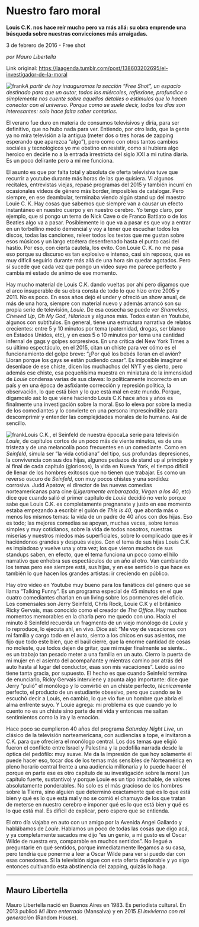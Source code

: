 # Nuestro faro moral

**Louis C.K. nos hace reír mucho pero va más allá: su obra emprende una búsqueda sobre nuestras convicciones más arraigadas.**

3 de febrero de 2016 - Free shot

_por Mauro Libertella_

Link original: https://laagenda.tumblr.com/post/138603202695/el-investigador-de-la-moral

![frank](https://64.media.tumblr.com/083147eee1187730076b29229453513e/tumblr_inline_pjzvrr1dfw1t6q87u_500.jpg)*A partir de hoy inauguramos la sección “Free Shot”, un espacio destinado para que un autor, todos los miércoles, reflexione, profundice o simplemente nos cuente sobre aquellos detalles o estímulos que lo hacen conectar con el universo. Porque como se suele decir, todos los días son interesantes: solo hace falta saber contarlos.*

El verano fue duro en materia de consumos televisivos y diría, para ser definitivo, que no hubo nada para ver. Entiendo, por otro lado, que la gente ya no mira televisión a la antigua (meter dos o tres horas de zapping esperando que aparezca “algo”), pero como con otros tantos cambios sociales y tecnológicos yo me obstino en resistir, como si hubiera algo heroico en decirle no a la entrada irrestricta del siglo XXI a mi rutina diaria. Es un poco delirante pero a mí me funciona.


El asunto es que por falta total y absoluta de oferta televisiva tuve que recurrir a youtube durante más horas de las que quisiera. Vi algunos recitales, entrevistas viejas, repasé programas del 2015 y también incurrí en ocasionales videos de género más border, imposibles de catalogar. Pero siempre, en ese deambular, terminaba viendo algún stand up del maestro Louie C. K. Hay cosas que sabemos que siempre van a causar un efecto instantáneo en nuestro cuerpo y en nuestro cerebro. Yo tengo claro, por ejemplo, que si pongo un tema de Nick Cave o de Franco Battiato o de los Beatles algo va a pasar. Posiblemente lo que va a pasar es que voy a entrar en un torbellino medio demencial y voy a tener que escuchar todos los discos, todas las canciones, releer todos los textos que me gustan sobre esos músicos y un largo etcétera desenfrenado hasta el punto casi del hastío. Por eso, con cierta cautela, los evito. Con Louie C. K. no me pasa eso porque su discurso es tan explosivo e intenso, casi sin reposos, que es muy difícil seguirlo durante más allá de una hora sin quedar agotados. Pero sí sucede que cada vez que pongo un video suyo me parece perfecto y cambia mi estado de animo de ese momento. 


Hay mucho material de Louis C.K. dando vueltas por ahí pero digamos que el arco insuperable de su obra consta de todo lo que hizo entre 2005 y 2011. No es poco. En esos años dejó el under y ofreció un show anual, de más de una hora, siempre con material nuevo y además arrancó son su propia serie de televisión, *Louie*. De esa cosecha se puede ver *Shameless*, *Chewed Up*, *Oh My God*, *Hilarious* y algunos más. Todos estan en Youtube, algunos con subtítulos. En general, tiene una estructura narrativa de relatos crecientes: entre 5 y 10 minutos por tema (paternidad, drogas, ser blanco en Estados Unidos, etc), y en esos 5 o 10 minutos por tema una cantidad infernal de gags y golpes sorpresivos. En una crítica del New York Times a su último espectáculo, en el 2015, citan un chiste para ver cómo es el funcionamiento del golpe breve: “¿Por qué los bebés lloran en el avión? Lloran porque los gays se están pudiendo casar”. Es imposible imaginar el desenlace de ese chiste, dicen los muchachos del NYT y es cierto, pero además ese chiste, esa pequeñísima muestra en miniatura de la inmensidad de *Louie* condensa varias de sus claves: lo políticamente incorrecto en un país y en una época de asfixiante corrección y represión política, la observación, lo que está bien y lo que está mal en este mundo. Porque, digamoslo así: lo que viene haciendo Louis C.K hace años y años es finalmente una investigación sobre la moral. Eso lo eleva por sobre la media de los comediantes y lo convierte en una persona imprescindible para descomprimir y entender las complejidades morales de lo humano. Así de sencillo.


![frank](https://64.media.tumblr.com/083147eee1187730076b29229453513e/tumblr_inline_pjzvrr1dfw1t6q87u_500.jpg)Louis C.K., el Seinfeld de nuestra épocaLa serie para televisión *Louie*, de capítulos cortos de un poco más de viente minutos, es de una tristeza y de una melancolía poco frecuentes en un comediante. Como en *Seinfeld*, simula ser “la vida cotidiana” del tipo, sus profundas depresiones, la convivencia con sus dos hijas, algunos pedazos de stand up al principio y al final de cada capítulo (gloriosos), la vida en Nueva York, el tiempo difícil de llenar de los hombres exitosos que no tienen que trabajar. Es como un reverso oscuro de *Seinfeld*, con muy pocos chistes y una sordidez corrosiva. Judd Apatow, el director de las nuevas comedias norteamericanas para cine (*Ligeramente embarazada*, *Virgen a los 40*, etc) dice que cuando salió el primer capítulo de *Louie* decidió no verlo porque sabe que Louis C.K. es completamente pregnanate y justo en ese momento estaba empezando a escribir el guión de *This is 40*, que aborda más o menos los mismos temas: la vida de un padre de 40 años con dos hijas. Eso es todo; las mejores comedias se apoyan, muchas veces, sobre temas simples y muy cotidianos, sobre la vida de todos nosotros, nuestras miserias y nuestros miedos más superficiales, sobre lo complicado que es ir haciéndonos grandes y después viejos. Con el tema de sus hijas Louis C.K. es impiadoso y vuelve una y otra vez; los que vieron muchos de sus standups saben, en efecto, que el tema funciona un poco como el hilo narrativo que enhebra sus espectáculos de un año al otro. Van cambiando los temas pero ese siempre está, sus hijas, y en ese sentido lo que hace es también lo que hacen los grandes artistas: ir creciendo en público.
 

Hay otro video en Youtube muy bueno para los fanáticos del género que se llama “Talking Funny”. Es un programa especial de 45 minutos en el que cuatro comediantes charlan en un living sobre los pormenores del oficio. Los comensales son Jerry Seinfeld, Chris Rock, Louie C.K y el británico Ricky Gervais, mas conocido como el creador de *The Office*. Hay muchos momentos memorables en la charla pero me quedo con uno. Hacia el minuto 8 Seinfeld recuerda un fragmento de un viejo monólogo de *Louie* y lo reproduce, lo ejecuta ahí, en vivo. Dice así: “Me voy de vacaciones con mi familia y cargo todo en el auto, siento a los chicos en sus asientos, me fijo que todo este bien, que el baúl cierre, que la enorme cantidad de cosas no moleste, que todos dejen de gritar, que mi mujer finalmente se siente…es un trabajo tan pesado meter a una familia en un auto. Cierro la puerta de mi mujer en el asiento del acompañante y mientras camino por atrás del auto hasta al lugar del conductor, esas son mis vacaciones”. Leído así no tiene tanta gracia, por supuesto. El hecho es que cuando Seinfeld termina de enunciarlo, Ricky Gervais interviene y apunta algo importante: dice que Jerry “pulió” el monólogo y lo convirtió en un chiste perfecto, *técnicamente* perfecto, el producto de un estudiante obsesivo, pero que cuando se lo escuchó decir a Louis, en cambio, lo que vio fue un hombre que abría el alma enfrente suyo. Y Louie agrega: mi problema es que cuando yo lo cuento no es un chiste sino parte de mi vida y entonces me saltan sentimientos como la ira y la emoción.


Hace poco se cumplieron 40 años del programa *Saturday Night Live*, un clásico de la televisión norteamericana, con audiencias a tope, e invitaron a C.K. para que ofreciera el monólogo central. Los dos temas que eligió fueron el conflicto entre Israel y Palestina y la pedofilia narrada desde la óptica del pedófilo: muy suave. Me da la impresión de que hoy solamente él puede hacer eso, tocar dos de los temas más sensibles de Norteamérica en pleno horario central frente a una audiencia millonaria y lo puede hacer él porque en parte ese es otro capítulo de su investigación sobre la moral (un capítulo fuerte, sustantivo) y porque Louie es un tipo intachable, de valores absolutamente ponderables. No solo es el más gracioso de los hombres sobre la Tierra, sino alguien que determinó exactamente qué es lo que está bien y qué es lo que está mal y no se comió el chamuyo de los que tratan de meterse en nuestro cerebro e imponer qué es lo que está bien y qué es lo que está mal. Es difícil de explicar, pero espero que se entienda.


El otro día viajaba en auto con un amigo por la Avenida Angel Gallardo y hablábamos de *Louie*. Hablamos un poco de todas las cosas que digo acá, y ya completamente sacados me dijo “es un genio, a mi gusto es el Oscar Wilde de nuestra era, comparable en muchos sentidos”. No llegué a preguntarle en qué sentidos, porque inmediatamente llegamos a su casa, pero tendría que ponerme a leer a Oscar Wilde para ver si puedo dar con esas conexiones. Si la televisión sigue con esta oferta deplorable y yo sigo entonces cultivando esta abstinencia del zapping, quizás lo haga. 




---

 Mauro Libertella
-----------------

 Mauro Libertella nació en Buenos Aires en 1983. Es periodista cultural. En 2013 publicó *Mi libro enterrado* (Mansalva) y en 2015 *El invivierno con mi generación* (Random House). 

